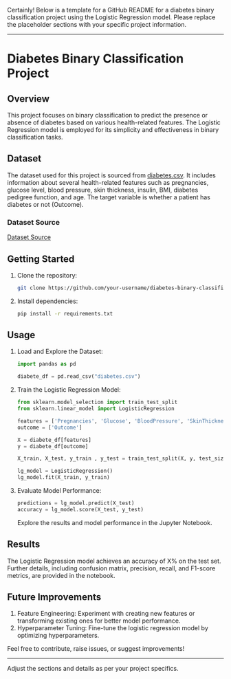 Certainly! Below is a template for a GitHub README for a diabetes binary classification project using the Logistic Regression model. Please replace the placeholder sections with your specific project information.

---

# Diabetes Binary Classification Project

## Overview

This project focuses on binary classification to predict the presence or absence of diabetes based on various health-related features. The Logistic Regression model is employed for its simplicity and effectiveness in binary classification tasks.

## Dataset

The dataset used for this project is sourced from [diabetes.csv](link_to_dataset). It includes information about several health-related features such as pregnancies, glucose level, blood pressure, skin thickness, insulin, BMI, diabetes pedigree function, and age. The target variable is whether a patient has diabetes or not (Outcome).

### Dataset Source
[Dataset Source](link_to_dataset)

## Getting Started

1. Clone the repository:

   ```bash
   git clone https://github.com/your-username/diabetes-binary-classification.git
   ```

2. Install dependencies:

   ```bash
   pip install -r requirements.txt
   ```

## Usage

1. Load and Explore the Dataset:

   ```python
   import pandas as pd

   diabete_df = pd.read_csv("diabetes.csv")
   ```

2. Train the Logistic Regression Model:

   ```python
   from sklearn.model_selection import train_test_split
   from sklearn.linear_model import LogisticRegression

   features = ['Pregnancies', 'Glucose', 'BloodPressure', 'SkinThickness', 'Insulin', 'BMI', 'DiabetesPedigreeFunction', 'Age']
   outcome = ['Outcome']

   X = diabete_df[features]
   y = diabete_df[outcome]

   X_train, X_test, y_train , y_test = train_test_split(X, y, test_size=0.2)

   lg_model = LogisticRegression()
   lg_model.fit(X_train, y_train)
   ```

3. Evaluate Model Performance:

   ```python
   predictions = lg_model.predict(X_test)
   accuracy = lg_model.score(X_test, y_test)
   ```

   Explore the results and model performance in the Jupyter Notebook.

## Results

The Logistic Regression model achieves an accuracy of X% on the test set. Further details, including confusion matrix, precision, recall, and F1-score metrics, are provided in the notebook.

## Future Improvements

1. Feature Engineering: Experiment with creating new features or transforming existing ones for better model performance.
2. Hyperparameter Tuning: Fine-tune the logistic regression model by optimizing hyperparameters.

Feel free to contribute, raise issues, or suggest improvements!

---

Adjust the sections and details as per your project specifics.